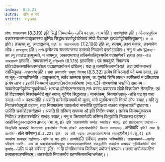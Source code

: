 ```yaml
---
index:  8.3.21
sutra:  उञि च पदे
vritti:  nyasa
---
```


`लोपः शाकल्यस्य` (8.3.19) इति सिद्धे नियमार्थम्--उञि पद एव, नान्यत्रेति। `अवर्ञपूर्वयोः` इति। ओकारपूर्वस्य वकारस्यासम्भवाद्यकारस्य पूर्वेणैव सिद्धत्वादवर्णपूर्वयोरेवायं लोपो विज्ञायत इत्यवर्णपूर्वयोरित्युक्तम्। `स उ` इति। तच्छब्त् सुः, त्यदाद्यत्वम्, `तदोः सः सावनन्त्ययोः` (7.2.106) इति सः, रुत्वाम्, तस्य यकारः, तस्यानेन लोपः।
`तन्त्रयुतम्` इति। `तन्त्रे` इत्येतस्य सप्तम्यन्तस्य उतशब्दे निष्ठान्ते परतोऽयादेशः। ननु च `उञि` झ्र्`उञ्`--का।मु।पाठःट इत्युच्यते, न चायमुञ्, ञकाराभावात् तत्किमेतन्निवृत्त्यर्थेन पदग्रहणेन? इत्यत आह--`वेञः सम्प्रसारणे` इत्यादि। सम्प्रसारणं तु `वचिस्वपि` (6.1.15) इत्यादिना। एवं तावदुञो निपातस्य प्रतिपदोक्तस्यास्तित्वमनपेक्ष्य पदग्रहणप्रयोजनं दर्शितम्।
यदा तु तस्यास्तित्वमपेक्ष्यते, तदा प्रयोजनान्तरं दर्शयितुमाह--`उत्तरार्थम्` इति। `ङमो ह्रस्वादचि ङमुण् नित्यम्` (8.3.32) इत्येष विधिरजादौ पदे यथा स्यात्, इह मा भूत्--परमदण्डिनेति। यद्युत्तरार्थम्, तत्रैव कस्मान्न कृतम्, कः पुनरेवं सिति लाभः? स्वरितत्वं न प्रतिज्ञायत इत्येष लाभः। इहापि क्रियमाणे लक्षणप्रतिपदोक्तपरिभाषा (व्या.प.3) नाश्रयणीया भवतीति समानम्।
चकारोऽवर्णपूर्वस्यानुकर्वणार्थः; क्षन्यथा ह्योतोऽनन्तरत्वात् ततः परस्य यकारस्य लोपो विज्ञायेत? नैतदस्ति; एवं हि विज्ञायमाने निरर्थकमेवेदं सूत्रं स्यात्, पूर्वेणैव सिद्धत्वात्। नानर्थकम्, नियमार्थत्वात्--उङि पद एव यथा स्यात्--भो = पदश्यतीति। असति ह्यस्मिन्नियमार्थे भो युतम्, भगो युतमित्यत्रापि नित्यो लोपः स्यात्। यदि तु निपातस्येदमुञो ग्रहणम्, तदा नियमार्थस्य व्यावर्त्यत्वं नास्तीति पूर्वापेक्षया चकारः समुच्चयार्थो द्रष्टवप्यः।
उञीति ञकारोऽसन्देहार्थः। असति हि तस्मिन् सप्तम्या औ इति निर्देशः स्यात्। ततश्च किमयमुकारस्य निर्देशः? उत्तेकारस्येति? सन्देहः स्यात्। ननु च क्रियमाणेऽपि तस्मिन् किमुञीति निपातस्य ग्रहणम्? आहोस्विदुकारादारभ्य झभञ्` (मा.सू.8) इति ञकारस्येति सन्देहः स्यादेव? नैवम्; इदं तावद्भवान् प्रष्टव्यः--किमुञिति प्रत्याहरे येऽन्तर्गता हलस्तेष्वेव नित्यो लोपः? उतान्येष्वपीति? किमत्र वक्तव्यम्--`अन्येष्वपि` इति? तथा हि वक्ष्यति--`हलि सर्वेषाम्` (8.3.22) इति। एवं तर्हि यद्यत्र प्रत्याहारग्रहणभिमतं स्यात् `एऔच्` (मा.सू.4) इति चकारेण प्रत्याहरं गृह्णीयात्--उचि च पद इति। हल्यपि `हलि सर्वेषाम्` इत्यनेन भविष्यतीति। तत्राप्ययमर्थः--सन्देहः परिहृतो भवति। अथ वा यद्यत्रोकारादीनामुञा प्रगत्याहरग्रहणभिमतं स्याद्धलीति लकारेण प्रत्याहरं गृहीत्वैकमेवेमं योगं कुर्यात्--`उलि च पदे सर्वेषाम्` इति। न हि योगविभागस्य किञ्चित् प्रयोजनं पश्यामः। तस्मान्नात्रोकारादीनां प्रत्याहारग्रहणमिष्टम्। ततश्चोञो निपातस्यैव ग्रहणमित्यसन्दिग्धमेतत्।।


